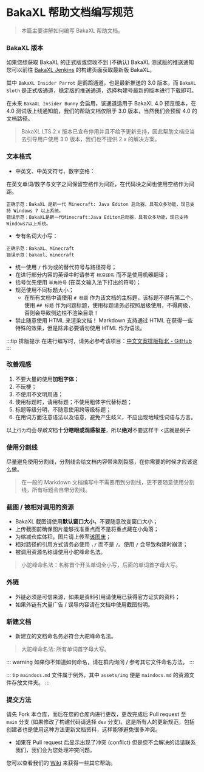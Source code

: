 # BakaXL 帮助文档编写规范

> 本篇主要讲解如何编写 BakaXL 帮助文档。

### BakaXL 版本

如果您想获取 BakaXL 的正式版或您收不到 (不确认) BakaXL 测试版的推送通知您可以前往 [BakaXL Jenkins](http://jk-insider.bakaxl.com:8888/) 的构建页面获取最新版 BakaXL。

其中 `BakaXL Insider Parrot` 是鹦鹉通道，也是最新推送的 3.0 版本，而 `BakaXL Sloth` 是正式版通道，稳定版的推送通道，选择构建号最新的版本进行下载即可。

在未来 `BakaXL Insider Bunny` 会启用，该通道适用于 BakaXL 4.0 预览版本，在 4.0 测试版上线通知前，我们的帮助文档仅限于 3.0 版本，当然我们会预留 4.0 的文档路径。

> BakaXL LTS 2.x 版本已宣布停用并且不给予更新支持，因此帮助文档应当去引导用户使用 3.0 版本，我们也不提供 2.x 的解决方案。

### 文本格式

- 中英文、中英文符号、数字空格：

在英文单词/数字与文字之间保留空格作为间距，在代码块之间也使用空格作为间距。

```text
正确示范：BakaXL 是新一代 Minecraft: Java Editon 启动器，具有众多功能，现已支持 Windows 7 以上系统。
错误示范：BakaXL是新一代Minecraft:Java Editon启动器，具有众多功能，现已支持Windows7以上系统。
```

- 专有名词大小写：

```text
正确示范：BakaXL、Minecraft
错误示范：bakaxl、minecraft
```

- 统一使用 `/` 作为或的替代符号与路径符号；
- 在进行部分内容的英译中时请参考 `标准译名` 而不是使用机器翻译；
- 括号优先使用 `半角符号` (在英文输入法下打出的符号)；
- 规范使用不同标题大小；
  - 在所有文档中请使用 `# 标题` 作为该文档的主标题，该标题不得有第二个，使用 `## 标题` 作为问题标题，使用标题请务必按照层级使用，不得跨级，否则会导致侧边栏不渲染目录！
- 禁止随意使用 HTML 来渲染文档！ Markdown 支持通过 HTML 在获得一些特殊的效果，但是除非必要请勿使用 HTML 作为语法。

:::tip 排版提示
在进行编写时，请务必参考该项目：[中文文案排版指北 - GitHub](https://github.com/sparanoid/chinese-copywriting-guidelines/blob/master/README.zh-Hans.md)
:::

### 改善观感

1. 不要大量的使用**加粗字体**；
2. 不玩梗；
3. 不使用不文明用语；
4. 使用标题时，请用标题；不使用粗体字代替标题；
5. 标题等级分明，不随意使用跨等级标题；
6. 在用词方面注意语法以及语意，避免产生歧义，不应出现地域性词语与方言。

以上`行为`均会*导致文*档**十分瞎眼或观感极差**，所以**绝对**不要这样干  <这就是例子

### 使用分割线

尽量避免使用分割线，分割线会给文档内容带来割裂感，在你需要的时候才应该这么做。

> 在一般的 Markdown 文档编写中不需要用到分割线，更不要随意使用分割线，所有标题会自带分割线。

### 截图 / 被相对调用的资源

- BakaXL 截图请使用**默认窗口大小**，不要随意改变窗口大小；
- 上传截图前确保图片能够找准重点而不是将重点藏在小角落；
- 为缩减仓库体积，图片请上传至[该图床](https://pic.onmicrosoft.cn)；
- 相对路径的引用方式请务必使用 `./` 而不是 `/`。使用 `/` 会导致构建时崩溃；
- 被调用资源名称请使用小驼峰命名法。

> 小驼峰命名法：名称首个开头单词全小写，后面的单词首字母大写。

### 外链

- 外链必须是可信来源，如果是资料引用请使用已获得官方证实的资料；
- 如果外链有大量广告 / 误导内容请在文档中使用截图指明。

### 新建文档

- 新建立的文档命名务必符合大驼峰命名法。

> 大驼峰命名法: 所有单词首字母大写。

::: warning
如果你不知道如何命名，请在群内询问 / 参考其它文件命名方法。
:::

::: tip
`maindocs.md` 文件属于例外，其中 `assets/img` 便是 `maindocs.md` 的资源文件存放文件夹。
:::

### 提交方法

请先 Fork 本仓库，而后在您的仓库内进行更改，更改完成后 Pull request 至 `main` 分支 (如果修改了构建代码请选择 `dev` 分支)，这是所有人的更新规范，包括创建者也是使用这种方法更新文档资料，这样能够避免很多冲突。

- 如果在 Pull request 后显示出现了冲突 (conflict) 但是您不会解决的话请联系我们，我们会为您处理冲突问题。

您可以查看我们的 [Wiki](https://github.com/BakaXL-Support/BakaXL-QA-docs/wiki) 来获得一些其它帮助。
